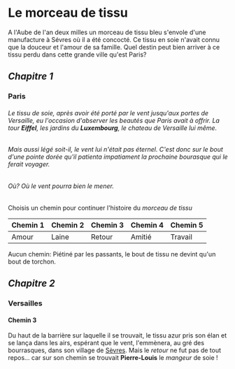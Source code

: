 # Le morceau de tissu

A l'Aube de l'an deux milles un morceau de tissu bleu s'envole d'une manufacture à Sévres où il a été concocté.
Ce tissu en soie n'avait connu que la douceur et l'amour de sa famille.
Quel destin peut bien arriver à ce tissu perdu dans cette grande ville qu'est Paris?

## *Chapitre 1*
### Paris 

###### Le tissu de soie, après avoir été porté par le vent jusqu'aux portes de Versaille, eu l'occasion d'abserver les beautés que Paris avait à offrir. La tour **Eiffel**, les jardins du **Luxembourg**, le chateau de Versaille lui même. 
###### Mais aussi légé soit-il, le vent lui n'était pas éternel. C'est donc sur le bout d'une pointe dorée qu'il patienta impatiament la prochaine bourasque qui le ferait voyager. 
###### Où? Où le vent pourra bien le mener.  

Choisis un chemin pour continuer l'histoire du *morceau de tissu*
 
Chemin 1 | Chemin 2 | Chemin 3 | Chemin 4 | Chemin 5
---------|----------|----------|----------|----------
Amour    | Laine    | Retour   | Amitié   | Travail

Aucun chemin:
Piétiné par les passants, le bout de tissu ne devint qu'un bout de torchon. 

## *Chapitre 2*
### Versailles

#### Chemin 3

Du haut de la barrière sur laquelle il se trouvait, le tissu azur pris son élan et se lança dans les airs, espérant que le vent, l'emmènera, au gré des bourrasques, dans son village de [Sèvres](https://fr.wikipedia.org/wiki/S%C3%A8vres).
Mais le *retour* ne fut pas de tout repos... car sur son chemin se trouvait **Pierre-Louis** le *mangeur* de soie !

